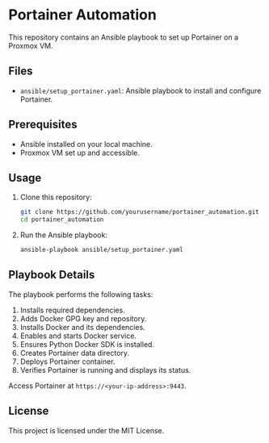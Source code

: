 # Portainer Automation

This repository contains an Ansible playbook to set up Portainer on a Proxmox VM.

## Files

- `ansible/setup_portainer.yaml`: Ansible playbook to install and configure Portainer.

## Prerequisites

- Ansible installed on your local machine.
- Proxmox VM set up and accessible.

## Usage

1. Clone this repository:
    ```sh
    git clone https://github.com/yourusername/portainer_automation.git
    cd portainer_automation
    ```

2. Run the Ansible playbook:
    ```sh
    ansible-playbook ansible/setup_portainer.yaml
    ```

## Playbook Details

The playbook performs the following tasks:
1. Installs required dependencies.
2. Adds Docker GPG key and repository.
3. Installs Docker and its dependencies.
4. Enables and starts Docker service.
5. Ensures Python Docker SDK is installed.
6. Creates Portainer data directory.
7. Deploys Portainer container.
8. Verifies Portainer is running and displays its status.

Access Portainer at `https://<your-ip-address>:9443`.

## License

This project is licensed under the MIT License.